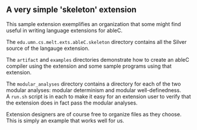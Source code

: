 ## A very simple 'skeleton' extension

This sample extension exemplifies an organization that some might
find useful in writing language extensions for ableC.

The `edu.umn.cs.melt.exts.ableC.skeleton` directory contains all the
Silver source of the langauge extension.

The `artifact` and `examples` directories demonstrate how to create an
ableC compiler using the extension and some sample programs using that
extension.

The `modular_analyses` directory contains a directory for each of the
two modular analyses: modular determinism and modular well-definedness.  
A `run.sh` script is in each to make it easy for an extension user to
verify that the extension does in fact pass the modular analyses.

Extension designers are of course free to organize files as they
choose.  This is simply an example that works well for us.
